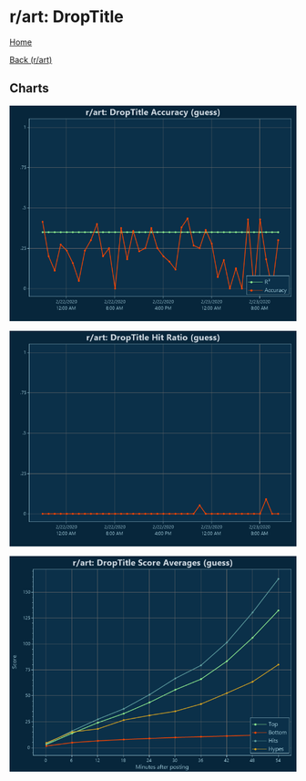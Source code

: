 # r/art: DropTitle

[Home](../../index.md)

[Back (r/art)](../guess_art.md)

## Charts

![r/art R² (guess)](../../images/models/guess_art_DropTitle_Accuracy.png "r/art R² (guess)")

![r/art Hit Ratio (guess)](../../images/models/guess_art_DropTitle_HitRatio.png "r/art Hit Ratio (guess)")

![r/art Score Averages (guess)](../../images/models/guess_art_DropTitle_Scores.png "r/art Score Averages (guess)")

